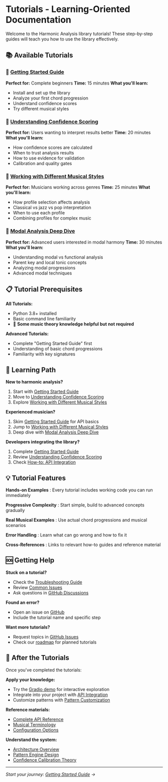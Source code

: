 # Tutorials - Learning-Oriented Documentation

Welcome to the Harmonic Analysis library tutorials! These step-by-step guides will teach you how to use the library effectively.

## 📚 Available Tutorials

### 🚀 [Getting Started Guide](getting-started.md)
**Perfect for:** Complete beginners
**Time:** 15 minutes
**What you'll learn:**
- Install and set up the library
- Analyze your first chord progression
- Understand confidence scores
- Try different musical styles

### 🎯 [Understanding Confidence Scoring](understanding-confidence.md)
**Perfect for:** Users wanting to interpret results better
**Time:** 20 minutes
**What you'll learn:**
- How confidence scores are calculated
- When to trust analysis results
- How to use evidence for validation
- Calibration and quality gates

### 🎼 [Working with Different Musical Styles](musical-styles.md)
**Perfect for:** Musicians working across genres
**Time:** 25 minutes
**What you'll learn:**
- How profile selection affects analysis
- Classical vs jazz vs pop interpretation
- When to use each profile
- Combining profiles for complex music

### 🌟 [Modal Analysis Deep Dive](modal-analysis.md)
**Perfect for:** Advanced users interested in modal harmony
**Time:** 30 minutes
**What you'll learn:**
- Understanding modal vs functional analysis
- Parent key and local tonic concepts
- Analyzing modal progressions
- Advanced modal techniques

## 📋 Tutorial Prerequisites

**All Tutorials:**
- Python 3.8+ installed
- Basic command line familiarity
- 🎵 **Some music theory knowledge helpful but not required**

**Advanced Tutorials:**
- Complete "Getting Started Guide" first
- Understanding of basic chord progressions
- Familiarity with key signatures

## 🎯 Learning Path

**New to harmonic analysis?**
1. Start with [Getting Started Guide](getting-started.md)
2. Move to [Understanding Confidence Scoring](understanding-confidence.md)
3. Explore [Working with Different Musical Styles](musical-styles.md)

**Experienced musician?**
1. Skim [Getting Started Guide](getting-started.md) for API basics
2. Jump to [Working with Different Musical Styles](musical-styles.md)
3. Deep dive with [Modal Analysis Deep Dive](modal-analysis.md)

**Developers integrating the library?**
1. Complete [Getting Started Guide](getting-started.md)
2. Review [Understanding Confidence Scoring](understanding-confidence.md)
3. Check [How-to: API Integration](../how-to/api-integration.md)

## 💡 Tutorial Features

**Hands-on Examples**
: Every tutorial includes working code you can run immediately

**Progressive Complexity**
: Start simple, build to advanced concepts gradually

**Real Musical Examples**
: Use actual chord progressions and musical scenarios

**Error Handling**
: Learn what can go wrong and how to fix it

**Cross-References**
: Links to relevant how-to guides and reference material

## 🆘 Getting Help

**Stuck on a tutorial?**
- Check the [Troubleshooting Guide](../how-to/troubleshooting.md)
- Review [Common Issues](../how-to/troubleshooting.md#common-issues)
- Ask questions in [GitHub Discussions](https://github.com/your-repo/harmonic-analysis/discussions)

**Found an error?**
- Open an issue on [GitHub](https://github.com/your-repo/harmonic-analysis/issues)
- Include the tutorial name and specific step

**Want more tutorials?**
- Request topics in [GitHub Issues](https://github.com/your-repo/harmonic-analysis/issues)
- Check our [roadmap](https://github.com/your-repo/harmonic-analysis/projects) for planned tutorials

## 🚀 After the Tutorials

Once you've completed the tutorials:

**Apply your knowledge:**
- Try the [Gradio demo](../how-to/demo-usage.md) for interactive exploration
- Integrate into your project with [API Integration](../how-to/api-integration.md)
- Customize patterns with [Pattern Customization](../how-to/pattern-customization.md)

**Reference materials:**
- [Complete API Reference](../reference/api-reference.md)
- [Musical Terminology](../reference/glossary.md)
- [Configuration Options](../reference/configuration.md)

**Understand the system:**
- [Architecture Overview](../explanation/architecture.md)
- [Pattern Engine Design](../explanation/pattern-engine.md)
- [Confidence Calibration Theory](../explanation/confidence-calibration.md)

---

*Start your journey: [Getting Started Guide](getting-started.md) →*
